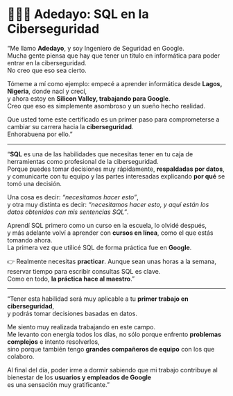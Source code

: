 
# 👩🏽‍💻 Adedayo: SQL en la Ciberseguridad

“Me llamo **Adedayo**, y soy Ingeniero de Seguridad en Google.  
Mucha gente piensa que hay que tener un título en informática para poder entrar en la ciberseguridad.  
No creo que eso sea cierto.

Tómeme a mí como ejemplo: empecé a aprender informática desde **Lagos, Nigeria**, donde nací y crecí,  
y ahora estoy en **Silicon Valley, trabajando para Google**.  
Creo que eso es simplemente asombroso y un sueño hecho realidad.

Que usted tome este certificado es un primer paso para comprometerse a cambiar su carrera hacia la **ciberseguridad**.  
Enhorabuena por ello.”

---

“**SQL** es una de las habilidades que necesitas tener en tu caja de herramientas como profesional de la ciberseguridad.  
Porque puedes tomar decisiones muy rápidamente, **respaldadas por datos**, y comunicarte con tu equipo y las partes interesadas explicando **por qué** se tomó una decisión.

Una cosa es decir: _“necesitamos hacer esto”_,  
y otra muy distinta es decir: _“necesitamos hacer esto, y aquí están los datos obtenidos con mis sentencias SQL”_.

Aprendí SQL primero como un curso en la escuela, lo olvidé después,  
y más adelante volví a aprender con **cursos en línea**, como el que estás tomando ahora.  
La primera vez que utilicé SQL de forma práctica fue en **Google**.

👉 Realmente necesitas **practicar**. Aunque sean unas horas a la semana, reservar tiempo para escribir consultas SQL es clave.  
Como en todo, **la práctica hace al maestro**.”

---

“Tener esta habilidad será muy aplicable a tu **primer trabajo en ciberseguridad**,  
y podrás tomar decisiones basadas en datos.

Me siento muy realizada trabajando en este campo.  
Me levanto con energía todos los días, no sólo porque enfrento **problemas complejos** e intento resolverlos,  
sino porque también tengo **grandes compañeros de equipo** con los que colaboro.

Al final del día, poder irme a dormir sabiendo que mi trabajo contribuye al bienestar de los **usuarios y empleados de Google**  
es una sensación muy gratificante.”
